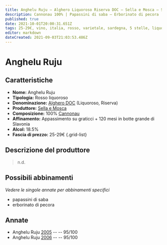 ```yaml
---
title: Anghelu Ruju – Alghero Liquoroso Riserva DOC – Sella e Mosca – Sardegna (IT) – 25-29€ – 5★
description: Cannonau 100% | Papassini di saba – Erborinato di pecora
published: true
date: 2021-10-01T20:00:31.651Z
tags: 25-29€, vino, italia, rosso, varietale, sardegna, 5 stelle, liquoroso, cannonau, papassini di saba, erborinato di pecora
editor: markdown
dateCreated: 2021-09-03T21:03:53.486Z
---
```


# Anghelu Ruju

## Caratteristiche
- **Nome:** Anghelu Ruju 
- **Tipologia:** Rosso liquoroso
- **Denominazione:** [Alghero DOC](/denominazioni/Italia/Sardegna/DOC/Alghero) (Liquoroso, Riserva)
- **Produttore:** [Sella e Mosca](/produttori/Italia/Sardegna/Sella-e-Mosca) 
- **Composizione:** 100% [Cannonau](/vitigni/Italia/bacca-nera/cannonau)
- **Affinamento:** Appassimento su graticci + 120 mesi in botte grande di Slavonia 
- **Alcol:** 18.5%
- **Fascia di prezzo:** 25-29€
{.grid-list}

## Descrizione del produttore

> n.d.

## Possibili abbinamenti
*Vedere le singole annate per abbinamenti specifici*

- papassini di saba
- erborinato di pecora

## Annate
- Anghelu Ruju [2005](vini/Italia/Sardegna/Sella-e-Mosca/Anghelu-Ruju/2005) -- <span class="star-5"></span> -- 95/100
- Anghelu Ruju [2006](vini/Italia/Sardegna/Sella-e-Mosca/Anghelu-Ruju/2006) -- <span class="star-5"></span> -- 95/100


